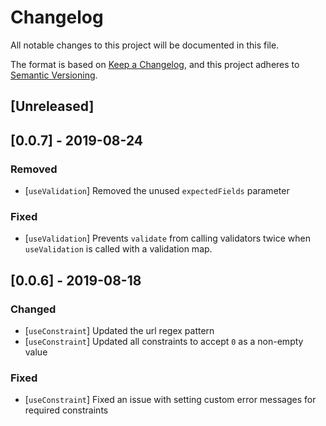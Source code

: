 # Changelog
All notable changes to this project will be documented in this file.

The format is based on [Keep a Changelog](https://keepachangelog.com/en/1.0.0/),
and this project adheres to [Semantic Versioning](https://semver.org/spec/v2.0.0.html).

## [Unreleased]

## [0.0.7] - 2019-08-24
### Removed
* [`useValidation`] Removed the unused `expectedFields` parameter

### Fixed
* [`useValidation`] Prevents `validate` from calling validators twice when `useValidation` is called with a validation map.

## [0.0.6] - 2019-08-18
### Changed
* [`useConstraint`] Updated the url regex pattern
* [`useConstraint`] Updated all constraints to accept `0` as a non-empty value

### Fixed
* [`useConstraint`] Fixed an issue with setting custom error messages for required constraints